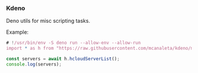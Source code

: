 ### Kdeno

Deno utils for misc scripting tasks.

Example:

```typescript
# !/usr/bin/env -S deno run --allow-env --allow-run
import * as h from "https://raw.githubusercontent.com/mcanaleta/kdeno/main/src/hetzner.ts";

const servers = await h.hcloudServerList();
console.log(servers);
```

